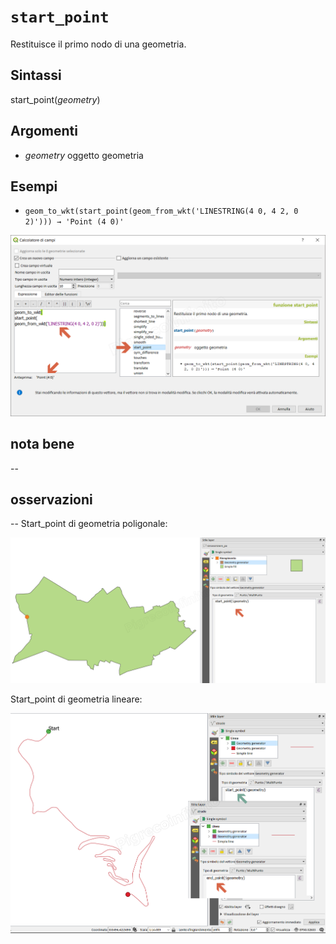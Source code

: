 # `start_point`

Restituisce il primo nodo di una geometria.

## Sintassi

start_point(_geometry_)

## Argomenti

* _geometry_ oggetto geometria

## Esempi

* `geom_to_wkt(start_point(geom_from_wkt('LINESTRING(4 0, 4 2, 0 2)'))) → 'Point (4 0)'`

![](/img/geometria/start_point/start_point1.png)

## nota bene

--

## osservazioni

--
Start_point di geometria poligonale:

![](/img/geometria/start_point/start_point2.png)

Start_point di geometria lineare:

![](/img/geometria/end_point/end_point3.png)